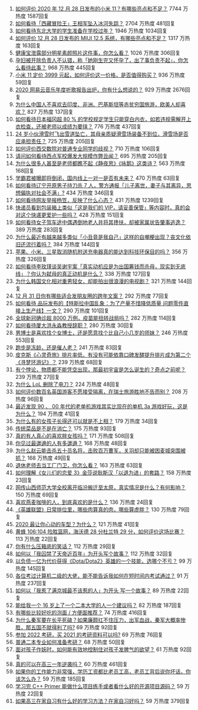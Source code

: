 1. [如何评价 2020 年 12 月 28 日发布的小米 11？有哪些亮点和不足？](https://www.zhihu.com/question/436802846) 7744 万热度 1587回复
1. [如何看待「西藏冒险王」王相军坠入冰河失踪？](https://www.zhihu.com/question/436649928) 2704 万热度 481回复
1. [如何看待东北大学的学生准备在学校过年？](https://www.zhihu.com/question/436462562) 1946 万热度 1034回复
1. [如何评价 12 月 28 日发布的 MIUI 12.5 系统，有哪些亮点和不足？](https://www.zhihu.com/question/436903352) 1317 万热度 163回复
1. [健康宝泄露部分明星素颜照片这件事，你怎么看？](https://www.zhihu.com/question/436760726) 1026 万热度 306回复
1. [孕妇被开除负责人不认错，称「她刚生完又怀孕了，出了事负责不起」，你怎么看待此事？](https://www.zhihu.com/question/436851518) 968 万热度 445回复
1. [小米 11 定价 3999 元起，如何评价这一价格，是否值得购买？](https://www.zhihu.com/question/436916020) 936 万热度 59回复
1. [2020 网易云音乐年度听歌报告出炉，你有什么想说的？](https://www.zhihu.com/question/436822838) 929 万热度 2676回复
1. [为什么中国人不喜欢去印度、非洲、巴基斯坦等赤贫穷国旅游，欧美人却喜欢？](https://www.zhihu.com/question/436563065) 827 万热度 137回复
1. [如何看待日本福冈超 80 % 的学校规定学生只能穿白内衣，如若违规需解开上衣检查，还被老师以成绩为要挟？](https://www.zhihu.com/question/436413911) 776 万热度 437回复
1. [24 岁小伙滑雪时飞出雪道坠亡，其母亲质疑滑雪场装备不到位，滑雪场是否应承担责任？](https://www.zhihu.com/question/436854446) 725 万热度 205回复
1. [如何评价西交数院对普通专业同学的歧视？](https://www.zhihu.com/question/436643560) 710 万热度 106回复
1. [请问如何看待西点军校爆发大规模作弊丑闻？](https://www.zhihu.com/question/436109775) 695 万热度 205回复
1. [为什么很多人甚至是老师都瞧不起《静夜思》《咏鹅》这类诗？](https://www.zhihu.com/question/436185381) 563 万热度 168回复
1. [学霸君被曝即将倒闭，国内线上一对一是否有未来？](https://www.zhihu.com/question/436670543) 470 万热度 63回复
1. [如何看待辽宁开原男子持刀杀 7 人，警方通报「儿子离世，妻子与其离异，思想偏执对社会不满」?](https://www.zhihu.com/question/436838731) 434 万热度 346回复
1. [如何看待网友举报杨笠，反映了什么心态？](https://www.zhihu.com/question/436742181) 431 万热度 1239回复
1. [快递员看到包装箱上类似「这是我们的 VIP，请妥善保管」等内容时，真的会对这个快递更爱护一些吗？](https://www.zhihu.com/question/435406327) 428 万热度 151回复
1. [如何看待女子驾车途中偶遇倒地老人并将其搀扶，却被家属状告肇事逃逸？](https://www.zhihu.com/question/436839352) 389 万热度 283回复
1. [为什么最近有越来越多类似「小丑竟是我自己」这样的自嘲梗出现？丧文化依旧还流行着吗？](https://www.zhihu.com/question/435955078) 384 万热度 144回复
1. [苹果、小米、三星取消随机附送充电器真的能达到科技环保目的吗？](https://www.zhihu.com/question/436545251) 356 万热度 326回复
1. [如何看待李玫瑾谈吴谢宇案「真实动机应是为出国筹钱而杀母，现实到无底线」？你认为弑母的真正动机是什么？](https://www.zhihu.com/question/436862340) 338 万热度 127回复
1. [为什么韩国文化相对重男轻女，却能拍出很浪漫的电视剧？](https://www.zhihu.com/question/287046009) 321 万热度 144回复
1. [12 月 31 日你有哪些适合发朋友圈的跨年文案？](https://www.zhihu.com/question/436249135) 292 万热度 77回复
1. [如何看待 品玩发布的【特斯拉中国乱象：为了产量不惜降低质量 问题零件直接上生产线】一文？](https://www.zhihu.com/question/436453686) 290 万热度 101回复
1. [全球新冠确诊超 8000 万例，疫苗能扭转战局吗？](https://www.zhihu.com/question/436668232) 282 万热度 114回复
1. [如何看待厦大洪永淼教授辞职？](https://www.zhihu.com/question/436761233) 280 万热度 30回复
1. [男博士是喜欢找个女博士，还是愿意找个比自己小几岁的师妹？](https://www.zhihu.com/question/302750196) 246 万热度 553回复
1. [跑步是冻龄，还是催人老？](https://www.zhihu.com/question/409994851) 241 万热度 83回复
1. [皮克斯《心灵奇旅》排片率低，有没有可能依靠口碑发酵提升排片成为第二个《寻梦环游记》？](https://www.zhihu.com/question/436417342) 239 万热度 68回复
1. [有个悖论，物质都不能凭空出现，那最初宇宙是怎么诞生的？奇点之前呢？](https://www.zhihu.com/question/434863404) 239 万热度 27回复
1. [为什么 LoL 删除了电刀？](https://www.zhihu.com/question/434289626) 224 万热度 48回复
1. [如何评价数百名英国游客不愿接受隔离，在瑞士旅游胜地不告而别？](https://www.zhihu.com/question/436848665) 208 万热度 96回复
1. [最近发现 90 、 00 年代的老单机游戏其实比现在的单机 3a 游戏好玩，这是为什么？](https://www.zhihu.com/question/435695782) 194 万热度 41回复
1. [为什么有的女孩子长得还可以就是不上相？](https://www.zhihu.com/question/434149352) 179 万热度 34回复
1. [传统菜品是不是在消亡？](https://www.zhihu.com/question/433863389) 175 万热度 93回复
1. [真的有人真心的喜欢胖女孩吗？](https://www.zhihu.com/question/434828045) 171 万热度 508回复
1. [你见过最邋遢的人有多邋遢？](https://www.zhihu.com/question/305293817) 168 万热度 48回复
1. [为什么赵云能击杀五十员名将，击败百万曹军，关羽却只能被困麦城突围被抓？](https://www.zhihu.com/question/436537520) 168 万热度 49回复
1. [退休老师去当工厂门卫，你怎么看？](https://www.zhihu.com/question/436633314) 163 万热度 63回复
1. [如何理解《女儿们的恋爱 3》金莎说耿斯汉「以退为进」的套路？](https://www.zhihu.com/question/436356782) 158 万热度 23回复
1. [网传山西师范大学全校离开临汾搬迁至太原，真实情况是什么？有何影响？](https://www.zhihu.com/question/436299504) 150 万热度 69回复
1. [喜欢燕麦咖啡的人，到底喜欢的是什么？](https://www.zhihu.com/question/436457768) 136 万热度 24回复
1. [《英雄联盟》日常排位里，哪些肉算真的肉，哪些算虚胖？](https://www.zhihu.com/question/418591743) 130 万热度 79回复
1. [2020 最让你心动的车型？为什么？](https://www.zhihu.com/question/436831345) 121 万热度 41回复
1. [黄蜂 106:104 险胜篮网，海沃德 28 分杜兰特 29 分，如何评价这场比赛？](https://www.zhihu.com/question/436821462) 113 万热度 22回复
1. [你有什么压箱底的笑话？](https://www.zhihu.com/question/434809137) 112 万热度 29回复
1. [如何以「我囚禁了天帝近百年」为开头写个故事？](https://www.zhihu.com/question/436573312) 112 万热度 32回复
1. [以负债一亿为代价获得《Dota/Dota2》英雄的一个技能，选哪个不亏？](https://www.zhihu.com/question/436542123) 99 万热度 145回复
1. [各位考过计算机二级的大佬，能不能告诉我如何在短时间内考试通过？](https://www.zhihu.com/question/342996562) 91 万热度 237回复
1. [如何以「我惹了满京城最不该惹的人」为开头 写一个故事？](https://www.zhihu.com/question/436381988) 89 万热度 22回复
1. [能给我一个 16 岁上了一个二本大学的人一个建议吗？](https://www.zhihu.com/question/435026607) 82 万热度 187回复
1. [有哪些比较好吃的泡面 / 方便面推荐？](https://www.zhihu.com/question/264391396) 74 万热度 416回复
1. [为什么秦军要在长平死磕？如果廉颇扛不住压力，出军血战，秦军大概率惨胜，那五国不就得利了吗?](https://www.zhihu.com/question/432190611) 69 万热度 92回复
1. [参加 2022 考研，买 2021 的考研资料可以吗?](https://www.zhihu.com/question/396087451) 69 万热度 76回复
1. [普通二本专业如何准备考研？](https://www.zhihu.com/question/68719084) 68 万热度 50回复
1. [面对孩子作妖时，如何能有效地控制住对孩子发脾气的欲望？](https://www.zhihu.com/question/322268680) 61 万热度 92回复
1. [真的可以在高三一年逆袭吗？](https://www.zhihu.com/question/428368289) 60 万热度 461回复
1. [如果你的工作能力非常强，学历工资都比老员工高，老员工背后说你坏话，你该怎么办？](https://www.zhihu.com/question/303010265) 59 万热度 185回复
1. [学习完 C++ Primer 能做什么项目练手或者看什么好的开源项目源码？](https://www.zhihu.com/question/29112393) 59 万热度 22回复
1. [如果高三在家自习有什么好的学习方法？在家自习好吗？](https://www.zhihu.com/question/434582066) 59 万热度 379回复